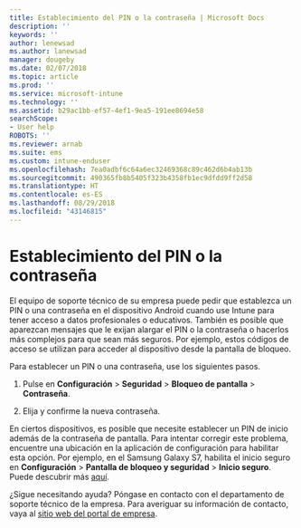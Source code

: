 ```yaml
---
title: Establecimiento del PIN o la contraseña | Microsoft Docs
description: ''
keywords: ''
author: lenewsad
ms.author: lanewsad
manager: dougeby
ms.date: 02/07/2018
ms.topic: article
ms.prod: ''
ms.service: microsoft-intune
ms.technology: ''
ms.assetid: b29ac1bb-ef57-4ef1-9ea5-191ee8694e58
searchScope:
- User help
ROBOTS: ''
ms.reviewer: arnab
ms.suite: ems
ms.custom: intune-enduser
ms.openlocfilehash: 7ea0adbf6c64a6ec32469368c89c462d6b4ab13b
ms.sourcegitcommit: 490365fb8b5405f323b4358fb1ec9dfdd9ff2d58
ms.translationtype: HT
ms.contentlocale: es-ES
ms.lasthandoff: 08/29/2018
ms.locfileid: "43146815"
---
```

# <a name="set-your-pin-or-password"></a>Establecimiento del PIN o la contraseña

El equipo de soporte técnico de su empresa puede pedir que establezca un PIN o una contraseña en el dispositivo Android cuando use Intune para tener acceso a datos profesionales o educativos. También es posible que aparezcan mensajes que le exijan alargar el PIN o la contraseña o hacerlos más complejos para que sean más seguros. Por ejemplo, estos códigos de acceso se utilizan para acceder al dispositivo desde la pantalla de bloqueo.

Para establecer un PIN o una contraseña, use los siguientes pasos.

1.  Pulse en **Configuración** > **Seguridad** > **Bloqueo de pantalla** > **Contraseña**.

2.  Elija y confirme la nueva contraseña.

En ciertos dispositivos, es posible que necesite establecer un PIN de inicio además de la contraseña de pantalla. Para intentar corregir este problema, encuentre una ubicación en la aplicación de configuración para habilitar esta opción. Por ejemplo, en el Samsung Galaxy S7, habilita el inicio seguro en **Configuración** > **Pantalla de bloqueo y seguridad** > **Inicio seguro**. Puede descubrir más [aquí](/intune-user-help/your-device-appears-encrypted-but-cp-says-otherwise-android). 

¿Sigue necesitando ayuda? Póngase en contacto con el departamento de soporte técnico de la empresa. Para averiguar su información de contacto, vaya al [sitio web del portal de empresa](https://go.microsoft.com/fwlink/?linkid=2010980).

